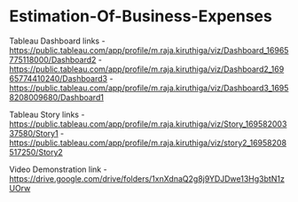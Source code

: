 # Estimation-Of-Business-Expenses


Tableau Dashboard links - https://public.tableau.com/app/profile/m.raja.kiruthiga/viz/Dashboard_16965775118000/Dashboard2
                        - https://public.tableau.com/app/profile/m.raja.kiruthiga/viz/Dashboard2_16965774410240/Dashboard3
                        - https://public.tableau.com/app/profile/m.raja.kiruthiga/viz/Dashboard3_16958208009680/Dashboard1

Tableau Story links     -  https://public.tableau.com/app/profile/m.raja.kiruthiga/viz/Story_16958200337580/Story1
                        -  https://public.tableau.com/app/profile/m.raja.kiruthiga/viz/story2_16958208517250/Story2

 Video Demonstration link - https://drive.google.com/drive/folders/1xnXdnaQ2g8j9YDJDwe13Hg3btN1zUOrw                       
